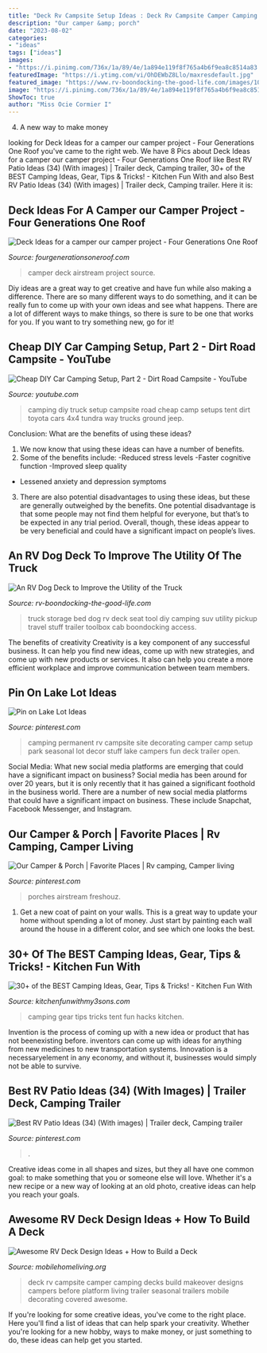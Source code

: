 ```yaml
---
title: "Deck Rv Campsite Setup Ideas : Deck Rv Campsite Camper Camping Decks Build Makeover Designs Campers Before Platform Living Trailer Seasonal Trailers Mobile Decorating Covered Awesome"
description: "Our camper &amp; porch"
date: "2023-08-02"
categories:
- "ideas"
tags: ["ideas"]
images:
- "https://i.pinimg.com/736x/1a/89/4e/1a894e119f8f765a4b6f9ea8c8514a83.jpg"
featuredImage: "https://i.ytimg.com/vi/OhDEWbZ8Llo/maxresdefault.jpg"
featured_image: "https://www.rv-boondocking-the-good-life.com/images/100_2361.jpg"
image: "https://i.pinimg.com/736x/1a/89/4e/1a894e119f8f765a4b6f9ea8c8514a83.jpg"
ShowToc: true
author: "Miss Ocie Cormier I"
---
```



4. A new way to make money 

	

		
looking for Deck Ideas for a camper our camper project - Four Generations One Roof you've came to the right web. We have 8 Pics about Deck Ideas for a camper our camper project - Four Generations One Roof like Best RV Patio Ideas (34) (With images) | Trailer deck, Camping trailer, 30+ of the BEST Camping Ideas, Gear, Tips &amp; Tricks! - Kitchen Fun With and also Best RV Patio Ideas (34) (With images) | Trailer deck, Camping trailer. Here it is:
		
    
## Deck Ideas For A Camper our Camper Project - Four Generations One Roof

<img loading=lazy src="https://www.fourgenerationsoneroof.com/wp-content/uploads/2014/05/deck-ideas-camper-airstream-e1401540933353.jpg" onerror="this.onerror=null;this.src='https://tse4.mm.bing.net/th?id=OIP.xV3lL38GrPS8lCBYVLdbfwHaE8&amp;pid=15.1';" alt="Deck Ideas for a camper our camper project - Four Generations One Roof">

_Source: fourgenerationsoneroof.com_

>camper deck airstream project source. 

	

Diy ideas are a great way to get creative and have fun while also making a difference. There are so many different ways to do something, and it can be really fun to come up with your own ideas and see what happens. There are a lot of different ways to make things, so there is sure to be one that works for you. If you want to try something new, go for it!

    
## Cheap DIY Car Camping Setup, Part 2 - Dirt Road Campsite - YouTube

<img loading=lazy src="https://i.ytimg.com/vi/OhDEWbZ8Llo/maxresdefault.jpg" onerror="this.onerror=null;this.src='https://tse3.mm.bing.net/th?id=OIP.eW0RNFM9Es4FsV0z5cUfwAHaEK&amp;pid=15.1';" alt="Cheap DIY Car Camping Setup, Part 2 - Dirt Road Campsite - YouTube">

_Source: youtube.com_

>camping diy truck setup campsite road cheap camp setups tent dirt toyota cars 4x4 tundra way trucks ground jeep. 

	

Conclusion: What are the benefits of using these ideas?
1. We now know that using these ideas can have a number of benefits.
2. Some of the benefits include: 
-Reduced stress levels 
-Faster cognitive function 
-Improved sleep quality 
- Lessened anxiety and depression symptoms 
3. There are also potential disadvantages to using these ideas, but these are generally outweighed by the benefits. One potential disadvantage is that some people may not find them helpful for everyone, but that’s to be expected in any trial period. Overall, though, these ideas appear to be very beneficial and could have a significant impact on people’s lives.

    
## An RV Dog Deck To Improve The Utility Of The Truck

<img loading=lazy src="https://www.rv-boondocking-the-good-life.com/images/100_2361.jpg" onerror="this.onerror=null;this.src='https://tse2.mm.bing.net/th?id=OIP.PwKa6XjYVol7SWbu-LiTLQHaLG&amp;pid=15.1';" alt="An RV Dog Deck to Improve the Utility of the Truck">

_Source: rv-boondocking-the-good-life.com_

>truck storage bed dog rv deck seat tool diy camping suv utility pickup travel stuff trailer toolbox cab boondocking access. 

	

The benefits of creativity
Creativity is a key component of any successful business. It can help you find new ideas, come up with new strategies, and come up with new products or services. It also can help you create a more efficient workplace and improve communication between team members.

    
## Pin On Lake Lot Ideas

<img loading=lazy src="https://i.pinimg.com/736x/dc/5b/b9/dc5bb961a0510a233fef0f5cf47bb7d1--the-deck-camping-ideas.jpg" onerror="this.onerror=null;this.src='https://tse2.mm.bing.net/th?id=OIP.93pHdEiQmexrbE60q49OWQHaJ4&amp;pid=15.1';" alt="Pin on Lake Lot Ideas">

_Source: pinterest.com_

>camping permanent rv campsite site decorating camper camp setup park seasonal lot decor stuff lake campers fun deck trailer open. 

	

Social Media: What new social media platforms are emerging that could have a significant impact on business?
Social media has been around for over 20 years, but it is only recently that it has gained a significant foothold in the business world. There are a number of new social media platforms that could have a significant impact on business. These include Snapchat, Facebook Messenger, and Instagram.

    
## Our Camper &amp; Porch | Favorite Places | Rv Camping, Camper Living

<img loading=lazy src="https://i.pinimg.com/736x/1a/89/4e/1a894e119f8f765a4b6f9ea8c8514a83.jpg" onerror="this.onerror=null;this.src='https://tse2.mm.bing.net/th?id=OIP.XWZ5lBPXftf0rhMbUAYgDgHaFj&amp;pid=15.1';" alt="Our Camper &amp; Porch | Favorite Places | Rv camping, Camper living">

_Source: pinterest.com_

>porches airstream freshouz. 

	

1. Get a new coat of paint on your walls. This is a great way to update your home without spending a lot of money. Just start by painting each wall around the house in a different color, and see which one looks the best.

    
## 30+ Of The BEST Camping Ideas, Gear, Tips &amp; Tricks! - Kitchen Fun With

<img loading=lazy src="https://kitchenfunwithmy3sons.com/wp-content/uploads/2016/04/the-best-camping-ideas-hacks-gear-tips-and-tricks-22.jpg" onerror="this.onerror=null;this.src='https://tse4.mm.bing.net/th?id=OIP.nwjQgl84esFf7RpB7-JUQgHaKr&amp;pid=15.1';" alt="30+ of the BEST Camping Ideas, Gear, Tips &amp; Tricks! - Kitchen Fun With">

_Source: kitchenfunwithmy3sons.com_

>camping gear tips tricks tent fun hacks kitchen. 

	

Invention is the process of coming up with a new idea or product that has not beenexisting before. inventors can come up with ideas for anything from new medicines to new transportation systems. Innovation is a necessaryelement in any economy, and without it, businesses would simply not be able to survive.

    
## Best RV Patio Ideas (34) (With Images) | Trailer Deck, Camping Trailer

<img loading=lazy src="https://i.pinimg.com/736x/84/98/b9/8498b979c26faabd955c7a4ebb1a1b92.jpg" onerror="this.onerror=null;this.src='https://tse1.mm.bing.net/th?id=OIP.fufr3xojWx3Rv-cHLoTXLwHaFj&amp;pid=15.1';" alt="Best RV Patio Ideas (34) (With images) | Trailer deck, Camping trailer">

_Source: pinterest.com_

>. 

	

Creative ideas come in all shapes and sizes, but they all have one common goal: to make something that you or someone else will love. Whether it's a new recipe or a new way of looking at an old photo, creative ideas can help you reach your goals.

    
## Awesome RV Deck Design Ideas + How To Build A Deck

<img loading=lazy src="http://mobilehomeliving.org/wp-content/uploads/RV-Deck-Designs-multi-platform-design-3_compressed.jpg" onerror="this.onerror=null;this.src='https://tse3.mm.bing.net/th?id=OIP.YuDjrNMKQ1OQ1vxhpB8A6AHaKK&amp;pid=15.1';" alt="Awesome RV Deck Design Ideas + How to Build a Deck">

_Source: mobilehomeliving.org_

>deck rv campsite camper camping decks build makeover designs campers before platform living trailer seasonal trailers mobile decorating covered awesome. 

	

If you're looking for some creative ideas, you've come to the right place. Here you'll find a list of ideas that can help spark your creativity. Whether you're looking for a new hobby, ways to make money, or just something to do, these ideas can help get you started.

